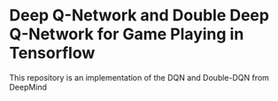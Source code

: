 # Deep Q-Network and Double Deep Q-Network for Game Playing in Tensorflow

This repository is an implementation of the DQN and Double-DQN from DeepMind
